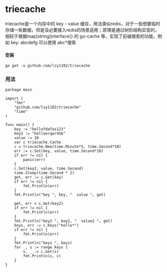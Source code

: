 # triecache

triecache是一个内存中的 key  -  value 缓存，用法类似redis，对于一些想要临时存储一些数据，但是没必要接入redis的场景适用；原理是通过树形结构实现的，相较于根据map[string]interface{} 的  go-cache 等，实现了前缀搜索的功能，例如 key: abcdefg   可以使用 abc*搜索



#### **安装** 



```
go get -u github.com/lzy1102/triecache
```



### 用法



```
package main

import (
	"fmt"
	"github.com/lzy1102/triecache"
	"time"
)

func main() {
	key := "hellofdafas123"
	key2 := "helloerqwr456"
	value := 10
	var c triecache.Cache
	c = triecache.New(time.Minute*5, time.Second*10)
	err := c.Set(key, value, time.Second*10)
	if err != nil {
		panic(err)
	}
	c.Set(key2, value, time.Second)
	time.Sleep(time.Second * 2)
	get, err := c.Get(key)
	if err != nil {
		fmt.Println(err)
	}
	fmt.Println("key ", key, "  value ", get)

	get, err = c.Get(key2)
	if err != nil {
		fmt.Println(err)
	}
	fmt.Println("key2 ", key2, "  value2 ", get)
	keys, err := c.Keys("hello*")
	if err != nil {
		fmt.Println(err)
	}
	fmt.Println("keys ", keys)
	for _, s := range keys {
		v, _ := c.Get(s)
		fmt.Println(s, v)
	}
}

```

